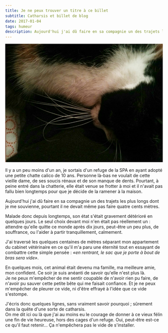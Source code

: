 ```yaml
---
title: Je ne peux trouver un titre à ce billet
subtitle: Catharsis et billet de blog
date: 2017-01-04
tags: humeur
description: Aujourd'hui j'ai dû faire en sa compagnie un des trajets les plus longs dont je me souvienne, pourtant il ne devait même pas faire quatre cents mètres.
---
```


![](/content/blog/2017/01/colinne.jpg)

Il y a un peu moins d'un an, je sortais d'un refuge de la SPA en ayant adopté une petite chatte calico de 10 ans. Personne là-bas ne voulait de cette vieille dame, de ses soucis rénaux et de son manque de dents. Pourtant, à peine entré dans la chatterie, elle était venue se frotter à moi et il n'avait pas fallu bien longtemps pour que je décide de la ramener à la maison.  

Aujourd'hui j'ai dû faire en sa compagnie un des trajets les plus longs dont je me souvienne, pourtant il ne devait même pas faire quatre cents mètres.  

<!--more-->

Malade donc depuis longtemps, son état s'était gravement détérioré en quelques jours. Le seul choix devant moi n'en était pas réellement un&nbsp;: attendre qu'elle quitte ce monde après dix jours, peut-être un peu plus, de souffrance, ou l'aider à partir tranquillement, calmement.  

J'ai traversé les quelques centaines de mètres séparant mon appartement du cabinet vétérinaire en ce qu'il m'a paru une éternité tout en essayant de combattre cette simple pensée&nbsp;: *«en rentrant, le sac que je porte à bout de bras sera vide»*.

En quelques mois, cet animal était devenu ma famille, ma meilleure amie, mon confident. Ce soir je suis anéanti de savoir qu'elle n'est plus là.  
Je ne peux m'empêcher de me sentir coupable de n'avoir rien pu faire, de n'avoir pu sauver cette petite bête qui me faisait confiance. Et je ne peux m'empêcher de pleurer ce vide, ni d'être effrayé à l'idée que ce vide s'estompe.

J'écris donc quelques lignes, sans vraiment savoir pourquoi&nbsp;; sûrement dans la quête d'une sorte de catharsis.  
On me dit ici ou là que j'ai au moins eu le courage de donner à ce vieux félin une fin de vie heureuse, hors des cages d'un refuge. Oui, peut-être est-ce ce qu'il faut retenir... Ça n'empêchera pas le vide de s'installer.
